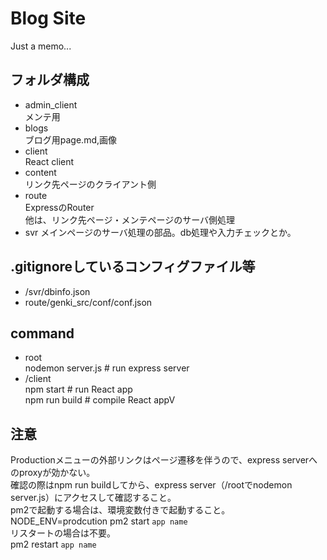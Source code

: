 # Blog Site
Just a memo...
## フォルダ構成
- admin_client  
メンテ用
- blogs  
ブログ用page.md,画像
- client  
 React client
- content  
 リンク先ページのクライアント側
- route  
 ExpressのRouter  
他は、リンク先ページ・メンテページのサーバ側処理
- svr
  メインページのサーバ処理の部品。db処理や入力チェックとか。

## .gitignoreしているコンフィグファイル等
- /svr/dbinfo.json
- route/genki_src/conf/conf.json

## command
- root  
nodemon server.js    # run express server  
- /client  
npm start            # run React app  
npm run build        # compile React appV

## 注意
Productionメニューの外部リンクはページ遷移を伴うので、express serverへのproxyが効かない。  
確認の際はnpm run buildしてから、express server（/rootでnodemon server.js）にアクセスして確認すること。  
pm2で起動する場合は、環境変数付きで起動すること。
NODE_ENV=prodcution pm2 start `app name`  
リスタートの場合は不要。  
pm2 restart `app name`  

